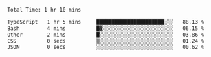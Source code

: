 <!--START_SECTION:waka-->

```txt
Total Time: 1 hr 10 mins

TypeScript   1 hr 5 mins     ██████████████████████░░░   88.13 %
Bash         4 mins          █▓░░░░░░░░░░░░░░░░░░░░░░░   06.15 %
Other        2 mins          █░░░░░░░░░░░░░░░░░░░░░░░░   03.86 %
CSS          0 secs          ▒░░░░░░░░░░░░░░░░░░░░░░░░   01.24 %
JSON         0 secs          ░░░░░░░░░░░░░░░░░░░░░░░░░   00.62 %
```

<!--END_SECTION:waka-->
